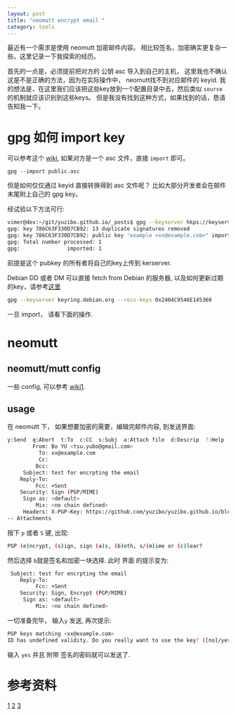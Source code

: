 ```yaml
---
layout: post
title: "neomutt encrypt email "
category: tools 
---
```


最近有一个需求是使用 neomutt 加密邮件内容。 相比较签名，加密确实更复杂一些。这里记录一下我探索的经历。

首先的一点是，必须提前把对方的  公钥 asc 导入到自己的主机， 这里我也不确认这是不是正确的方法，因为在实际操作中， neomutt找不到对应邮件的 keyid.  我的想法是，在这里我们应该把这些key放到一个配置目录中去，然后类似 `source` 的机制就应该识别到这些keys。 但是我没有找到这种方式，如果找到的话，恳请告知我一下。

# gpg 如何 import key

可以参考这个 [wiki](https://nick-chen.medium.com/%E5%A6%82%E4%BD%95%E5%82%B3%E8%BC%B8%E5%8F%AA%E6%9C%89%E6%94%B6%E4%BB%B6%E8%80%85%E6%89%8D%E8%83%BD%E9%96%8B%E5%95%9F%E7%9A%84%E7%A7%81%E5%AF%86%E6%96%87%E4%BB%B6-gunpg-%E6%87%89%E7%94%A8-bf9bcfbc9f2e), 如果对方是一个 asc 文件，直接 `import` 即可。

```
gpg --import public.asc
```
但是如何仅仅通过 keyid 直接转换得到 asc 文件呢？ 比如大部分开发者会在邮件末尾附上自己的 gpg key。

经试验以下方法可行:

```bash
vimer@dev:~/git/yuzibo.github.io/_posts$ gpg --keyserver hkps://keyserver.ubuntu.com --recv-keys 12345678 
gpg: key 786C63F330D7CB92: 13 duplicate signatures removed
gpg: key 786C63F330D7CB92: public key "example <xx@example.com>" imported
gpg: Total number processed: 1
gpg:               imported: 1
```
前提是这个 pubkey 的所有者将自己的key上传到 kerserver.

Debian DD 或者 DM 可以直接 fetch from Debian 的服务器, 以及如何更新过期的key，请参考[这里](https://keyring.debian.org/)

```bash
gpg --keyserver keyring.debian.org --recv-keys 0x2404C9546E145360

```

一旦 import， 请看下面的操作.


# neomutt

## neomutt/mutt config

一些 config, 可以参考 [wiki1](https://blog.sanctum.geek.nz/gnu-linux-crypto-email/).

## usage

在 neomutt 下， 如果想要加密的需要，编辑完邮件内容, 到发送界面:

```bash
y:Send  q:Abort  t:To  c:CC  s:Subj  a:Attach file  d:Descrip  ?:Help
        From: Bo YU <tsu.yubo@gmail.com>
          To: xx@example.com
          Cc:
         Bcc:
     Subject: test for encrpting the email
    Reply-To:
         Fcc: +Sent
    Security: Sign (PGP/MIME)
     Sign as: <default>
         Mix: <no chain defined>
     Headers: X-PGP-Key: https://github.com/yuzibo/yuzibo.github.io/blob/master/_includes/subkey-signing-06-18-143E4BAF-pub.asc
-- Attachments

```

按下 `p` 或者 `S` 键, 出现:

```bash
PGP (e)ncrypt, (s)ign, sign (a)s, (b)oth, s/(m)ime or (c)lear?
```
然后选择 `b`就是签名和加密一块选择.
此时 界面 的提示变为:

```bash
 Subject: test for encrpting the email
    Reply-To:
         Fcc: +Sent
    Security: Sign, Encrypt (PGP/MIME)
     Sign as: <default>
         Mix: <no chain defined>
```

一切准备完毕， 输入`y` 发送, 再次提示:

```bash
PGP keys matching <xx@example.com>
ID has undefined validity. Do you really want to use the key? ([no]/yes)
```

输入 `yes` 并且 附带 签名的密码就可以发送了.

# 参考资料
[1](https://wooledge.org/~greg/crypto/node44.html)
[2](https://kb.wisc.edu/iam/page.php?id=4091)
[3](https://blog.sanctum.geek.nz/gnu-linux-crypto-email/)
